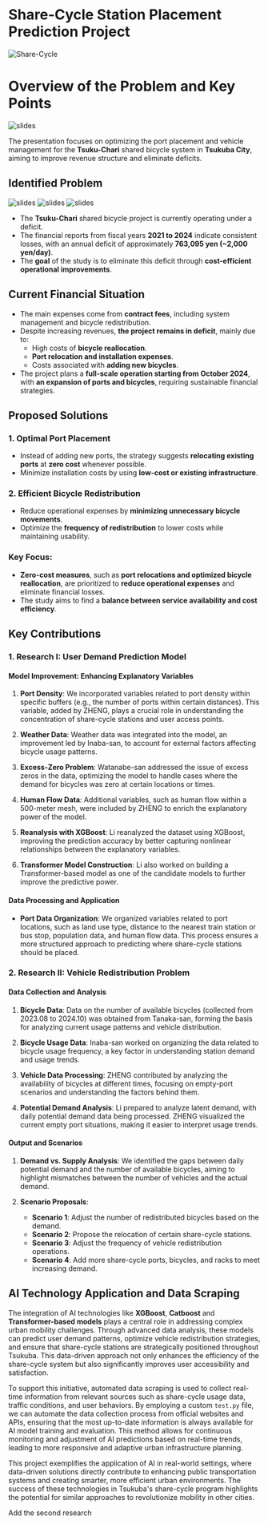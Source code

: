 # Share-Cycle Station Placement Prediction Project

![Share-Cycle](./image/cycle.png)



# Overview of the Problem and Key Points
![slides](./image/image1.jpg)

The presentation focuses on optimizing the port placement and vehicle management for the **Tsuku-Chari** shared bicycle system in **Tsukuba City**, aiming to improve revenue structure and eliminate deficits.

## Identified Problem
![slides](./image/image2.jpg)
![slides](./image/image3.jpg)
![slides](./image/image4.jpg)
- The **Tsuku-Chari** shared bicycle project is currently operating under a deficit.
- The financial reports from fiscal years **2021 to 2024** indicate consistent losses, with an annual deficit of approximately **763,095 yen (~2,000 yen/day)**.
- The **goal** of the study is to eliminate this deficit through **cost-efficient operational improvements**.

## Current Financial Situation
- The main expenses come from **contract fees**, including system management and bicycle redistribution.
- Despite increasing revenues, **the project remains in deficit**, mainly due to:
  - High costs of **bicycle reallocation**.
  - **Port relocation and installation expenses**.
  - Costs associated with **adding new bicycles**.
- The project plans a **full-scale operation starting from October 2024**, with **an expansion of ports and bicycles**, requiring sustainable financial strategies.

## Proposed Solutions
### 1. Optimal Port Placement  
- Instead of adding new ports, the strategy suggests **relocating existing ports** at **zero cost** whenever possible.
- Minimize installation costs by using **low-cost or existing infrastructure**.

### 2. Efficient Bicycle Redistribution  
- Reduce operational expenses by **minimizing unnecessary bicycle movements**.
- Optimize the **frequency of redistribution** to lower costs while maintaining usability.

### **Key Focus:**
- **Zero-cost measures**, such as **port relocations and optimized bicycle reallocation**, are prioritized to **reduce operational expenses** and eliminate financial losses.
- The study aims to find a **balance between service availability and cost efficiency**.

## Key Contributions

### 1. Research I: User Demand Prediction Model

#### Model Improvement: Enhancing Explanatory Variables

1. **Port Density**: We incorporated variables related to port density within specific buffers (e.g., the number of ports within certain distances). This variable, added by ZHENG, plays a crucial role in understanding the concentration of share-cycle stations and user access points.

2. **Weather Data**: Weather data was integrated into the model, an improvement led by Inaba-san, to account for external factors affecting bicycle usage patterns.

3. **Excess-Zero Problem**: Watanabe-san addressed the issue of excess zeros in the data, optimizing the model to handle cases where the demand for bicycles was zero at certain locations or times.

4. **Human Flow Data**: Additional variables, such as human flow within a 500-meter mesh, were included by ZHENG to enrich the explanatory power of the model.

5. **Reanalysis with XGBoost**: Li reanalyzed the dataset using XGBoost, improving the prediction accuracy by better capturing nonlinear relationships between the explanatory variables.

6. **Transformer Model Construction**: Li also worked on building a Transformer-based model as one of the candidate models to further improve the predictive power.

#### Data Processing and Application

- **Port Data Organization**: We organized variables related to port locations, such as land use type, distance to the nearest train station or bus stop, population data, and human flow data. This process ensures a more structured approach to predicting where share-cycle stations should be placed.

### 2. Research II: Vehicle Redistribution Problem

#### Data Collection and Analysis

1. **Bicycle Data**: Data on the number of available bicycles (collected from 2023.08 to 2024.10) was obtained from Tanaka-san, forming the basis for analyzing current usage patterns and vehicle distribution.

2. **Bicycle Usage Data**: Inaba-san worked on organizing the data related to bicycle usage frequency, a key factor in understanding station demand and usage trends.

3. **Vehicle Data Processing**: ZHENG contributed by analyzing the availability of bicycles at different times, focusing on empty-port scenarios and understanding the factors behind them.

4. **Potential Demand Analysis**: Li prepared to analyze latent demand, with daily potential demand data being processed. ZHENG visualized the current empty port situations, making it easier to interpret usage trends.

#### Output and Scenarios

1. **Demand vs. Supply Analysis**: We identified the gaps between daily potential demand and the number of available bicycles, aiming to highlight mismatches between the number of vehicles and the actual demand.

2. **Scenario Proposals**:
    - **Scenario 1**: Adjust the number of redistributed bicycles based on the demand.
    - **Scenario 2**: Propose the relocation of certain share-cycle stations.
    - **Scenario 3**: Adjust the frequency of vehicle redistribution operations.
    - **Scenario 4**: Add more share-cycle ports, bicycles, and racks to meet increasing demand.

## AI Technology Application and Data Scraping

The integration of AI technologies like **XGBoost**, **Catboost** and **Transformer-based models** plays a central role in addressing complex urban mobility challenges. Through advanced data analysis, these models can predict user demand patterns, optimize vehicle redistribution strategies, and ensure that share-cycle stations are strategically positioned throughout Tsukuba. This data-driven approach not only enhances the efficiency of the share-cycle system but also significantly improves user accessibility and satisfaction.

To support this initiative, automated data scraping is used to collect real-time information from relevant sources such as share-cycle usage data, traffic conditions, and user behaviors. By employing a custom `test.py` file, we can automate the data collection process from official websites and APIs, ensuring that the most up-to-date information is always available for AI model training and evaluation. This method allows for continuous monitoring and adjustment of AI predictions based on real-time trends, leading to more responsive and adaptive urban infrastructure planning.

This project exemplifies the application of AI in real-world settings, where data-driven solutions directly contribute to enhancing public transportation systems and creating smarter, more efficient urban environments. The success of these technologies in Tsukuba's share-cycle program highlights the potential for similar approaches to revolutionize mobility in other cities.


Add the second research
